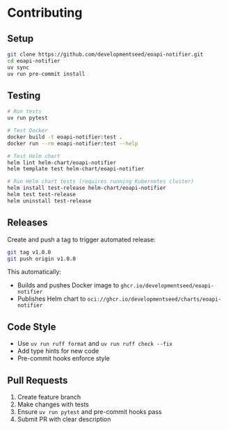 # Contributing

## Setup

```bash
git clone https://github.com/developmentseed/eoapi-notifier.git
cd eoapi-notifier
uv sync
uv run pre-commit install
```

## Testing

```bash
# Run tests
uv run pytest

# Test Docker
docker build -t eoapi-notifier:test .
docker run --rm eoapi-notifier:test --help

# Test Helm chart
helm lint helm-chart/eoapi-notifier
helm template test helm-chart/eoapi-notifier

# Run Helm chart tests (requires running Kubernetes cluster)
helm install test-release helm-chart/eoapi-notifier
helm test test-release
helm uninstall test-release
```

## Releases

Create and push a tag to trigger automated release:

```bash
git tag v1.0.0
git push origin v1.0.0
```

This automatically:
- Builds and pushes Docker image to `ghcr.io/developmentseed/eoapi-notifier`
- Publishes Helm chart to `oci://ghcr.io/developmentseed/charts/eoapi-notifier`

## Code Style

- Use `uv run ruff format` and `uv run ruff check --fix`
- Add type hints for new code
- Pre-commit hooks enforce style

## Pull Requests

1. Create feature branch
2. Make changes with tests
3. Ensure `uv run pytest` and pre-commit hooks pass
4. Submit PR with clear description